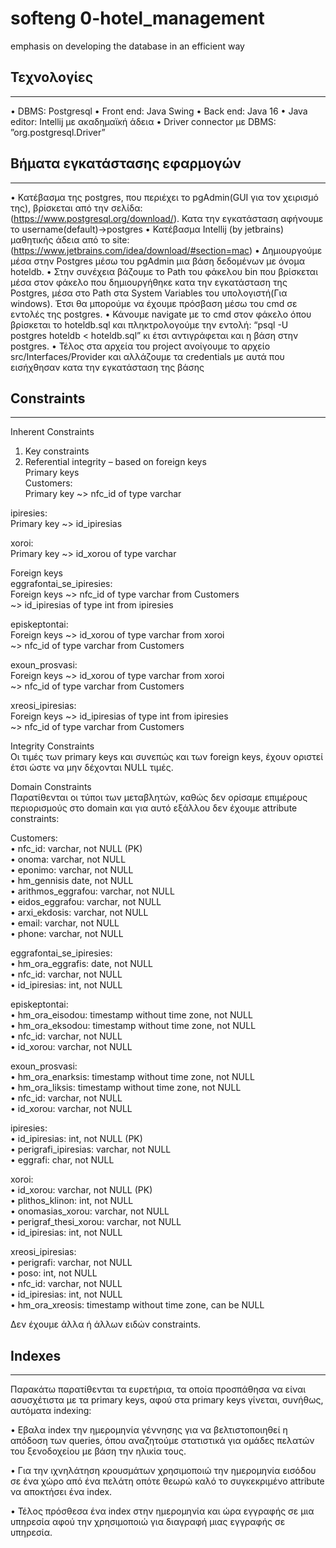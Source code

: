# softeng 0-hotel_management
emphasis on developing the database in an efficient way

## Τεχνολογίες
______________________________________________________________
•	DBMS: Postgresql
•	Front end: Java Swing
•	Back end: Java 16
•	Java editor: Intellij με ακαδημαϊκή άδεια
•	Driver connector με DBMS: ”org.postgresql.Driver”
 
 
## Βήματα εγκατάστασης εφαρμογών
______________________________________________________________
•	Κατέβασμα της postgres, που περιέχει το pgAdmin(GUI για τον χειρισμό της), βρίσκεται από την σελίδα:  
(https://www.postgresql.org/download/). Κατα την εγκατάσταση αφήνουμε το username(default)->postgres
•	Κατέβασμα Intellij (by jetbrains)   
μαθητικής άδεια από το site: (https://www.jetbrains.com/idea/download/#section=mac)
•	Δημιουργούμε μέσα στην Postgres μέσω του pgAdmin μια βάση δεδομένων με όνομα hoteldb.
•	Στην συνέχεια βάζουμε το Path του φάκελου bin που βρίσκεται μέσα στον φάκελο που δημιουργήθηκε κατα την εγκατάσταση της Postgres, μέσα στο Path στα System Variables του υπολογιστή(Για windows). Έτσι θα μπορούμε να έχουμε πρόσβαση μέσω του cmd σε εντολές της postgres.
•	Κάνουμε navigate με το cmd στον φάκελο όπου βρίσκεται το hoteldb.sql και πληκτρολογούμε την εντολή: “psql -U postgres hoteldb < hoteldb.sql” κι έτσι αντιγράφεται και η βάση στην postgres.
•	Τέλος στα αρχεία του project ανοίγουμε το αρχείο src/Interfaces/Provider και αλλάζουμε τα credentials με αυτά που εισήχθησαν κατα την εγκατάσταση της βάσης

## Constraints
______________________________________________________________
Inherent Constraints  
1) Key constraints  
2) Referential integrity – based on foreign keys  
Primary keys  
Customers:   
Primary key ~> nfc_id of type varchar
 
ipiresies:  
Primary key ~> id_ipiresias  
 
xoroi:  
Primary key ~> id_xorou of type varchar  
 
 
Foreign keys  
eggrafontai_se_ipiresies:   
Foreign keys ~> nfc_id of type varchar from Customers  
          ~> id_ipiresias of type int from ipiresies  
 
episkeptontai:  
Foreign keys ~> id_xorou of type varchar from xoroi  
                      ~> nfc_id of type varchar from  Customers  
 
exoun_prosvasi:  
Foreign keys ~> id_xorou of type varchar from xoroi  
                      ~> nfc_id of type varchar from Customers  
 
xreosi_ipiresias:  
Foreign keys ~> id_ipiresias of type int from ipiresies  
                      ~> nfc_id of type varchar from Customers  
 
Integrity Constraints  
Οι τιμές των primary keys και συνεπώς και των foreign keys, έχουν οριστεί έτσι ώστε να μην δέχονται NULL τιμές.  
 
Domain Constraints  
Παρατίθενται οι τύποι των μεταβλητών, καθώς δεν ορίσαμε επιμέρους περιορισμούς στο domain και για αυτό εξάλλου δεν έχουμε attribute constraints:  
 
Customers:  
•	nfc_id: varchar, not NULL (PK)  
•	onoma: varchar, not NULL  
•	eponimo: varchar, not NULL  
•	hm_gennisis date, not NULL  
•	arithmos_eggrafou: varchar, not NULL  
•	eidos_eggrafou: varchar, not NULL  
•	arxi_ekdosis: varchar, not NULL  
•	email: varchar, not NULL  
•	phone: varchar, not NULL  


eggrafontai_se_ipiresies:  
•	hm_ora_eggrafis: date, not NULL  
•	nfc_id: varchar, not NULL  
•	id_ipiresias: int, not NULL  
 
episkeptontai:  
•	hm_ora_eisodou: timestamp without time zone, not NULL  
•	hm_ora_eksodou: timestamp without time zone, not NULL  
•	nfc_id: varchar, not NULL   
•	id_xorou: varchar, not NULL   
 
exoun_prosvasi:  
•	hm_ora_enarksis: timestamp without time zone, not NULL  
•	hm_ora_liksis: timestamp without time zone, not NULL  
•	nfc_id: varchar, not NULL  
•	id_xorou: varchar, not NULL  
 
ipiresies:  
•	id_ipiresias: int, not NULL (PK)  
•	perigrafi_ipiresias: varchar, not NULL  
•	eggrafi: char, not NULL  
 
xoroi:  
•	id_xorou: varchar, not NULL (PK)  
•	plithos_klinon: int, not NULL  
•	onomasias_xorou: varchar, not NULL  
•	perigraf_thesi_xorou: varchar, not NULL  
•	id_ipiresias: int, not NULL  
 
xreosi_ipiresias:  
•	perigrafi: varchar, not NULL  
•	poso: int, not NULL  
•	nfc_id: varchar, not NULL  
•	id_ipiresias: int, not NULL  
•	hm_ora_xreosis: timestamp without time zone, can be NULL  
 
Δεν έχουμε άλλα ή άλλων ειδών constraints.  
 

## Indexes  
______________________________________________________________
Παρακάτω παρατίθενται τα ευρετήρια, τα οποία προσπάθησα να είναι ασυσχέτιστα με τα primary keys, αφού στα primary keys γίνεται, συνήθως, αυτόματα indexing:  
 
•	Εβαλα index την ημερομηνία γέννησης για να βελτιστοποιηθεί η απόδοση των queries, όπου αναζητούμε στατιστικά για ομάδες πελατών του ξενοδοχείου με βάση την ηλικία τους.  


•	Για την ιχνηλάτηση κρουσμάτων χρησιμοποιώ την ημερομηνία εισόδου σε ένα χώρο από ένα πελάτη οπότε θεωρώ καλό το συγκεκριμένο attribute να αποκτήσει ένα index.


•	Τέλος πρόσθεσα ένα index στην ημερομηνία και ώρα εγγραφής σε μια υπηρεσία αφού την χρησιμοποιώ για διαγραφή μιας εγγραφής σε υπηρεσία. 
